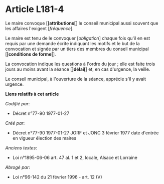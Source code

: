 # Article L181-4

Le maire convoque [**]attributions[**] le conseil municipal aussi souvent que les affaires l'exigent [*fréquence*]. 

Le maire est tenu de le convoquer [*obligation*] chaque fois qu'il en est requis par une demande écrite indiquant les motifs
et le but de la convocation et signée par un tiers des membres du conseil municipal [**]conditions de forme[**]. 

La convocation indique les questions à l'ordre du jour ; elle est faite trois jours au moins avant la séance [**]délai[**]
et, en cas d'urgence, la veille. 

Le conseil municipal, à l'ouverture de la séance, apprécie s'il y avait urgence.

**Liens relatifs à cet article**

_Codifié par_:

  - Décret n°77-90 1977-01-27

_Créé par_:

  - Décret n°77-90 1977-01-27 JORF et JONC 3 février 1977 date d'entrée en vigueur élection des maires

_Anciens textes_:

  - Loi n°1895-06-06 art. 47 al. 1 et 2, locale, Alsace et Lorraine

_Abrogé par_:

  - Loi n°96-142 du 21 février 1996 - art. 12 (V)
